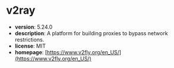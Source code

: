 # v2ray

- **version**: 5.24.0
- **description**: A platform for building proxies to bypass network restrictions.
- **license**: MIT
- **homepage**: [https://www.v2fly.org/en_US/](https://www.v2fly.org/en_US/)

